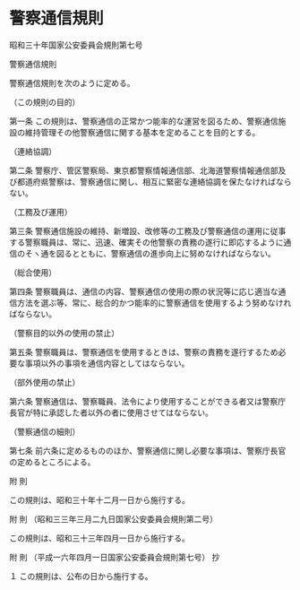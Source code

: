 # 警察通信規則

昭和三十年国家公安委員会規則第七号

警察通信規則

警察通信規則を次のように定める。

（この規則の目的）

第一条 この規則は、警察通信の正常かつ能率的な運営を図るため、警察通信施設の維持管理その他警察通信に関する基本を定めることを目的とする。

（連絡協調）

第二条 警察庁、管区警察局、東京都警察情報通信部、北海道警察情報通信部及び都道府県警察は、警察通信に関し、相互に緊密な連絡協調を保たなければならない。

（工務及び運用）

第三条 警察通信施設の維持、新増設、改修等の工務及び警察通信の運用に従事する警察職員は、常に、迅速、確実その他警察の責務の遂行に即応するように通信のそヽ通を図るとともに、警察通信の進歩向上に努めなければならない。

（総合使用）

第四条 警察職員は、通信の内容、警察通信の使用の際の状況等に応じ適当な通信方法を選ぶ等、常に、総合的かつ能率的に警察通信を使用するよう努めなければならない。

（警察目的以外の使用の禁止）

第五条 警察職員は、警察通信を使用するときは、警察の責務を遂行するため必要な事項以外の事項を通信内容としてはならない。

（部外使用の禁止）

第六条 警察通信は、警察職員、法令により使用することができる者又は警察庁長官が特に承認した者以外の者に使用させてはならない。

（警察通信の細則）

第七条 前六条に定めるもののほか、警察通信に関し必要な事項は、警察庁長官の定めるところによる。

附 則

この規則は、昭和三十年十二月一日から施行する。

附 則 （昭和三三年三月二九日国家公安委員会規則第二号）

この規則は、昭和三十三年四月一日から施行する。

附 則 （平成一六年四月一日国家公安委員会規則第七号） 抄

１ この規則は、公布の日から施行する。
